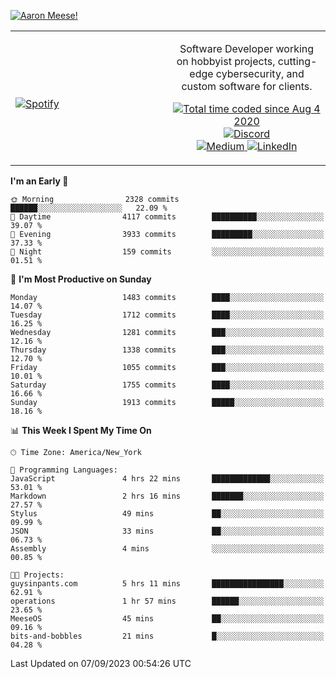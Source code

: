 [![Aaron Meese!](https://user-images.githubusercontent.com/17814535/88975338-a2aabf00-d27f-11ea-963f-8a19608716b4.png)](https://github.com/ajmeese7/readme-ascii "README ASCII")

<!-- Modified from project here: https://github.com/novatorem/novatorem -->
<table width="100%">
  <tr>
  <td width="50%">

&nbsp; <br> [![Spotify](https://ajmeese7.vercel.app/api/spotify)](https://open.spotify.com/user/ajmeese)

  </td>
  <td width="50%">
    <p align="center">
    Software Developer working on hobbyist projects, cutting-edge cybersecurity, and custom software for clients.
    </p>
    <p align="center">
      <a href="https://wakatime.com/@f726891d-3b02-46cd-9b60-e8c59f9e2b14">
        <img src="https://wakatime.com/badge/user/f726891d-3b02-46cd-9b60-e8c59f9e2b14.svg" alt="Total time coded since Aug 4 2020" title="WakaTime" />
      </a>
      <a href="http://link.aaronmeese.com/discord">
        <img src="https://img.shields.io/badge/discord-ajmeese7%234835-369?style=flat-square&logo=discord&logoColor=white&color=purple" alt="Discord" title="Discord">
      </a>
      <br />
      <a href="https://link.aaronmeese.com/medium">
        <img src="https://img.shields.io/badge/medium-ajmeese7-1DB954?style=flat-square&logo=medium&logoColor=white" alt="Medium" title="Medium">
      </a>
      <a href="https://link.aaronmeese.com/linkedin">
        <img src="https://img.shields.io/badge/linkedIn-aaronmeese-1DB954?style=flat-square&logo=linkedin&logoColor=white&color=blue" alt="LinkedIn" title="LinkedIn">
      </a>
    </p>
  </td>

</table>

[//]: <> (The `&nbsp;` is to have Aphelion take up more space)

<!--START_SECTION:waka-->
**I'm an Early 🐤** 

```text
🌞 Morning                2328 commits        ██████░░░░░░░░░░░░░░░░░░░   22.09 % 
🌆 Daytime                4117 commits        ██████████░░░░░░░░░░░░░░░   39.07 % 
🌃 Evening                3933 commits        █████████░░░░░░░░░░░░░░░░   37.33 % 
🌙 Night                  159 commits         ░░░░░░░░░░░░░░░░░░░░░░░░░   01.51 % 
```
📅 **I'm Most Productive on Sunday** 

```text
Monday                   1483 commits        ████░░░░░░░░░░░░░░░░░░░░░   14.07 % 
Tuesday                  1712 commits        ████░░░░░░░░░░░░░░░░░░░░░   16.25 % 
Wednesday                1281 commits        ███░░░░░░░░░░░░░░░░░░░░░░   12.16 % 
Thursday                 1338 commits        ███░░░░░░░░░░░░░░░░░░░░░░   12.70 % 
Friday                   1055 commits        ███░░░░░░░░░░░░░░░░░░░░░░   10.01 % 
Saturday                 1755 commits        ████░░░░░░░░░░░░░░░░░░░░░   16.66 % 
Sunday                   1913 commits        █████░░░░░░░░░░░░░░░░░░░░   18.16 % 
```


📊 **This Week I Spent My Time On** 

```text
🕑︎ Time Zone: America/New_York

💬 Programming Languages: 
JavaScript               4 hrs 22 mins       █████████████░░░░░░░░░░░░   53.01 % 
Markdown                 2 hrs 16 mins       ███████░░░░░░░░░░░░░░░░░░   27.57 % 
Stylus                   49 mins             ██░░░░░░░░░░░░░░░░░░░░░░░   09.99 % 
JSON                     33 mins             ██░░░░░░░░░░░░░░░░░░░░░░░   06.73 % 
Assembly                 4 mins              ░░░░░░░░░░░░░░░░░░░░░░░░░   00.85 % 

🐱‍💻 Projects: 
guysinpants.com          5 hrs 11 mins       ████████████████░░░░░░░░░   62.91 % 
operations               1 hr 57 mins        ██████░░░░░░░░░░░░░░░░░░░   23.65 % 
MeeseOS                  45 mins             ██░░░░░░░░░░░░░░░░░░░░░░░   09.16 % 
bits-and-bobbles         21 mins             █░░░░░░░░░░░░░░░░░░░░░░░░   04.28 % 
```


 Last Updated on 07/09/2023 00:54:26 UTC
<!--END_SECTION:waka-->
